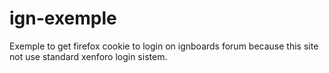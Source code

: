 # ign-exemple

Exemple to get firefox cookie to login on ignboards forum because this site not use standard xenforo login sistem.
